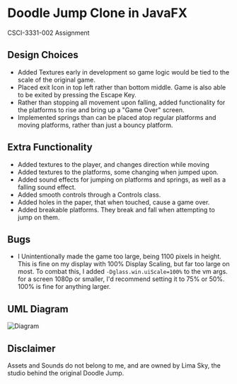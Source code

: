 # Doodle Jump Clone in JavaFX

CSCI-3331-002 Assignment
## Design Choices

 - Added Textures early in development so game logic would be tied to the scale of the original game.
 - Placed exit Icon in top left rather than bottom middle. Game is also able to be exited by pressing the Escape Key.
 - Rather than stopping all movement upon falling, added functionality for the platforms to rise and bring up a "Game Over" screen.
 - Implemented springs than can be placed atop regular platforms and moving platforms, rather than just a bouncy platform.

## Extra Functionality

 - Added textures to the player, and changes direction while moving
 - Added textures to the platforms, some changing when jumped upon.
 - Added sound effects for jumping on platforms and springs, as well as a falling sound effect.
 - Added smooth controls through a Controls class.
 - Added holes in the paper, that when touched, cause a game over.
 - Added breakable platforms. They break and fall when attempting to jump on them.

## Bugs
- I Unintentionally made the game too large, being 1100 pixels in height. This is fine on my display with 100% Display Scaling, but far too large on most. To combat this, I added  ```-Dglass.win.uiScale=100%``` to the vm args. for a screen 1080p or smaller, I'd recommend setting it to 75% or 50%. 100% is fine for anything larger.

## UML Diagram
![Diagram](/UML_Diagram.png)

## Disclaimer
Assets and Sounds do not belong to me, and are owned by Lima Sky, the studio behind the original Doodle Jump. 
